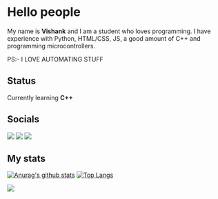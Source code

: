 # Hello people

My name is **Vishank** and I am a student who loves programming. I have experience with Python, HTML/CSS, JS, a good amount of C++ and programming microcontrollers.<br>

PS:- I LOVE AUTOMATING STUFF

## Status
Currently learning **C++**

## Socials
[<img src="https://img.icons8.com/bubbles/50/000000/discord-logo.png"/>](https://discord.com/users/738448733615685652)
[<img src="https://img.icons8.com/cute-clipart/50/000000/twitter.png"/>](https://twitter.com/VishankSingh3)
[<img src="https://img.icons8.com/cute-clipart/50/000000/instagram-new.png"/>](https://www.instagram.com/vishank_)


## My stats
[![Anurag's github stats](https://github-readme-stats.vercel.app/api?username=VishankSingh&count_private=true&show_icons=true&bg_color=#363636)](https://github.com/anuraghazra/github-readme-stats)
[![Top Langs](https://github-readme-stats.vercel.app/api/top-langs/?username=VishankSingh&hide=javascript,html)](https://github.com/anuraghazra/github-readme-stats)

![](https://komarev.com/ghpvc/?username=VishankSingh&color=blue&style=flat)


